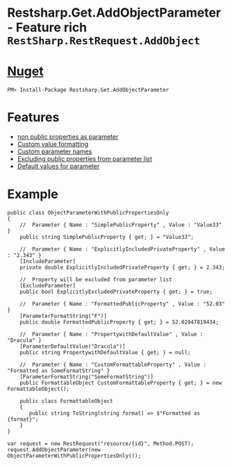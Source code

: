 # Restsharp.Get.AddObjectParameter - Feature rich `RestSharp.RestRequest.AddObject`

# [Nuget](https://www.nuget.org/packages/Restsharp.Get.AddObjectParameter)

   `PM> Install-Package Restsharp.Get.AddObjectParameter`

# Features

 - [non public properties as parameter](https://github.com/tchelidze/Restsharp.Get.AddObjectParameter/blob/master/Restsharp.Get.AddObjectParameter.Spec/when_parameter_with_public_and_included_non_public_properties_is_passed.cs)
 - [Custom value formatting](https://github.com/tchelidze/Restsharp.Get.AddObjectParameter/blob/master/Restsharp.Get.AddObjectParameter.Spec/when_parameter_with_custom_formatted_public_properties_is_passed.cs) 
 - [Custom parameter names](https://github.com/tchelidze/Restsharp.Get.AddObjectParameter/blob/master/Restsharp.Get.AddObjectParameter.Spec/when_parameter_with_custom_named_properties_is_passed.cs)
 - [Excluding public properties from parameter list](https://github.com/tchelidze/Restsharp.Get.AddObjectParameter/blob/master/Restsharp.Get.AddObjectParameter.Spec/when_parameter_with_excluded_public_properties_is_passed.cs)
 - [Default values for parameter](https://github.com/tchelidze/Restsharp.Get.AddObjectParameter/blob/master/Restsharp.Get.AddObjectParameter.Spec/when_parameter_with_properties_with_default_values_is_passed.cs)
 
 # Example
 
 ``` 
 public class ObjectParameterWithPublicPropertiesOnly
 {
     //  Parameter { Name : "SimplePublicProperty" , Value : "Value33" }
     public string SimplePublicProperty { get; } = "Value33";

     //  Parameter { Name : "ExplicitlyIncludedPrivateProperty" , Value : "2.343" }
     [IncludeParameter]     
     private double ExplicitlyIncludedPrivateProperty { get; } = 2.343;

     //  Property will be excluded from parameter list
     [ExcludeParameter]
     public bool ExplicitlyExcludedPrivateProperty { get; } = true;
     
     //  Parameter { Name : "FormattedPublicProperty" , Value : "52.03" }
     [ParameterFormatString("F")]
     public double FormattedPublicProperty { get; } = 52.02947819434;

     //  Parameter { Name : "PropertywithDefaultValue" , Value : "Dracula" }
     [ParameterDefaultValue("Dracula")]
     public string PropertywithDefaultValue { get; } = null;
     
     //  Parameter { Name : "CustomFormattableProperty" , Value : "Formatted as SomeFormatString" }
     [ParameterFormatString("SomeFormatString")]
     public FormattableObject CustomFormattableProperty { get; } = new FormattableObject();

     public class FormattableObject
     {
        public string ToString(string format) => $"Formatted as {format}";
     }
}

 var request = new RestRequest("resource/{id}", Method.POST); 
 request.AddObjectParameter(new ObjectParameterWithPublicPropertiesOnly());
 ```
